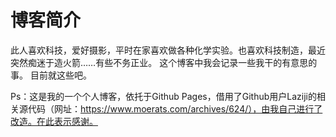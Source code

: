 # 博客简介
此人喜欢科技，爱好摄影，平时在家喜欢做各种化学实验。也喜欢科技制造，最近突然痴迷于造火箭……有些不务正业。
这个博客中我会记录一些我干的有意思的事。
目前就这些吧。




Ps：这是我的一个个人博客，依托于Github Pages，借用了Github用户Laziji的相关源代码（网址：https://www.moerats.com/archives/624/），由我自己进行了改造。在此表示感谢。
